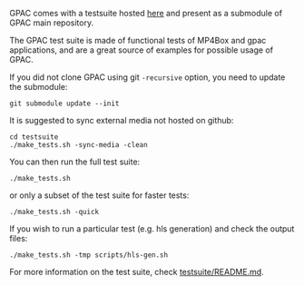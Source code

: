GPAC comes with a testsuite hosted [here](https://github.com/gpac/testsuite) and present as a submodule of GPAC main repository.

The GPAC test suite is made of functional tests of MP4Box and gpac applications, and are a great source of examples for possible usage of GPAC.


If you did not clone GPAC using git `-recursive` option, you need to update the submodule:
```
git submodule update --init
```

It is suggested to sync external media not hosted on github:
```
cd testsuite
./make_tests.sh -sync-media -clean
```

You can then run the full test suite:
```
./make_tests.sh
```

or only a subset of the test suite for faster tests:
```
./make_tests.sh -quick
```

If you wish to run a particular test (e.g. hls generation) and check the output files:
```
./make_tests.sh -tmp scripts/hls-gen.sh
```

For more information on the test suite, check [testsuite/README.md](https://github.com/gpac/testsuite).
